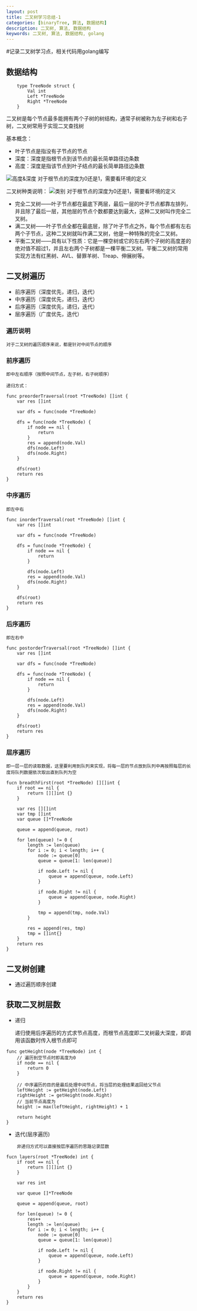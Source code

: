 ```yaml
---
layout: post
title: 二叉树学习总结-1
categories: [binaryTree, 算法, 数据结构]
description: 二叉树, 算法, 数据结构
keywords: 二叉树, 算法, 数据结构, golang
---
```


#记录二叉树学习点，相关代码用golang编写

## 数据结构
```
    type TreeNode struct {
        Val int
        Left *TreeNode
        Right *TreeNode
    }
```

二叉树是每个节点最多能拥有两个子树的树结构，通常子树被称为左子树和右子树，二叉树常用于实现二叉查找树

基本概念：

- 叶子节点是指没有子节点的节点
- 深度：深度是指根节点到该节点的最长简单路径边条数
- 高度：深度是指该节点到叶子结点的最长简单路径边条数

![高度&深度](/images/blog/binary_tree.png )
对于根节点的深度为0还是1，需要看环境的定义


二叉树种类说明：
![类别](/images/blog/binary_trees.png )
对于根节点的深度为0还是1，需要看环境的定义

- 完全二叉树——叶子节点都在最底下两层，最后一层的叶子节点都靠左排列，并且除了最后一层，其他层的节点个数都要达到最大，这种二叉树叫作完全二叉树。
- 满二叉树——叶子节点全都在最底层，除了叶子节点之外，每个节点都有左右两个子节点，这种二叉树就叫作满二叉树，他是一种特殊的完全二叉树。
- 平衡二叉树——具有以下性质：它是一棵空树或它的左右两个子树的高度差的绝对值不超过1，并且左右两个子树都是一棵平衡二叉树。平衡二叉树的常用实现方法有红黑树、AVL、替罪羊树、Treap、伸展树等。


## 二叉树遍历

- 前序遍历（深度优先，递归，迭代） 
- 中序遍历（深度优先，递归，迭代） 
- 后序遍历（深度优先，递归，迭代） 
- 层序遍历（广度优先，迭代） 

### 遍历说明
    对于二叉树的遍历顺序来说，都是针对中间节点的顺序

### 前序遍历
    即中左右顺序（按照中间节点，左子树，右子树顺序）

```
递归方式：

func preorderTraversal(root *TreeNode) []int {
    var res []int

    var dfs = func(node *TreeNode)

    dfs = func(node *TreeNode) {
        if node == nil {
            return
        }
        res = append(node.Val)
        dfs(node.Left)
        dfs(node.Right)
    }

    dfs(root)
    return res  
}

```
### 中序遍历
    即左中右

```
func inorderTraversal(root *TreeNode) []int {
    var res []int

    var dfs = func(node *TreeNode)

    dfs = func(node *TreeNode) {
        if node == nil {
            return
        }

        dfs(node.Left)
        res = append(node.Val)
        dfs(node.Right)
    }

    dfs(root)
    return res
}
```

### 后序遍历
    即左右中
```
func postorderTraversal(root *TreeNode) []int {
    var res []int

    var dfs = func(node *TreeNode)

    dfs = func(node *TreeNode) {
        if node == nil {
            return
        }

        dfs(node.Left)
        res = append(node.Val)
        dfs(node.Right)
    }

    dfs(root)
    return res
}
```

### 层序遍历
    即一层一层的读取数据，这里要利用到队列来实现，将每一层的节点放到队列中再按照每层的长度将队列数据依次取出直到队列为空

```
fucn breadthFirst(root *TreeNode) [][]int {
    if root == nil {
        return [][]int {}
    }

    var res [][]int
    var tmp []int
    var queue []*TreeNode

    queue = append(queue, root)

    for len(queue) != 0 {
        length := len(queue)
        for i := 0; i < length; i++ {
            node := queue[0]
            queue = queue[1: len(queue)]

            if node.Left != nil {
                queue = append(queue, node.Left)
            }

            if node.Right != nil {
                queue = append(queue, node.Right)
            }

            tmp = append(tmp, node.Val)
        }

        res = append(res, tmp)
        tmp = []int{}
    }
    return res
}
```


## 二叉树创建

- 通过遍历顺序创建



## 获取二叉树层数

- 递归

    递归使用后序遍历的方式求节点高度，而根节点高度即二叉树最大深度，即调用该函数时传入根节点即可

```
func getHeight(node *TreeNode) int {
    // 遍历到空节点时即高度为0
    if node == nil {
        return 0
    }

    // 中序遍历的目的是最后处理中间节点，将当层的处理结果返回给父节点
    leftHeight := getHeight(node.Left)
    rightHeight := getHeight(node.Right)
    // 当前节点高度为
    height := max(leftHeight, rightHeight) + 1

    return height
}
```


- 迭代(层序遍历)

```
    非递归方式可以直接按层序遍历的思路记录层数

fucn layers(root *TreeNode) int {
    if root == nil {
        return [][]int {}
    }

    var res int
  
    var queue []*TreeNode

    queue = append(queue, root)

    for len(queue) != 0 {
        res++
        length := len(queue)
        for i := 0; i < length; i++ {
            node := queue[0]
            queue = queue[1: len(queue)]

            if node.Left != nil {
                queue = append(queue, node.Left)
            }

            if node.Right != nil {
                queue = append(queue, node.Right)
            }
        }
    }
    return res
}
```
